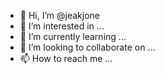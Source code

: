 - 👋 Hi, I’m @jeakjone
- 👀 I’m interested in ...
- 🌱 I’m currently learning ...
- 💞️ I’m looking to collaborate on ...
- 📫 How to reach me ...

<!---
jeakjone/jeakjone is a ✨ special ✨ repository because its `README.md` (this file) appears on your GitHub profile.
You can click the Preview link to take a look at your changes.
--->
